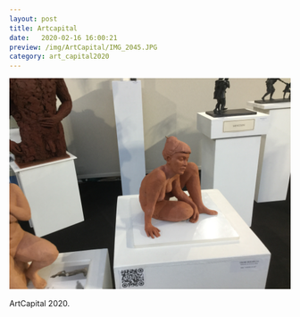 ```yaml
---
layout: post
title: Artcapital
date:   2020-02-16 16:00:21
preview: /img/ArtCapital/IMG_2045.JPG
category: art_capital2020
---
```


![Picture 1](/img/ArtCapital/IMG_2045.JPG) 


ArtCapital 2020.